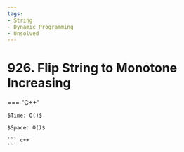 ```yaml
---
tags:
- String
- Dynamic Programming
- Unsolved
---
```



# 926. Flip String to Monotone Increasing

=== "C++"

    $Time: O()$

    $Space: O()$

    ``` c++
    ```